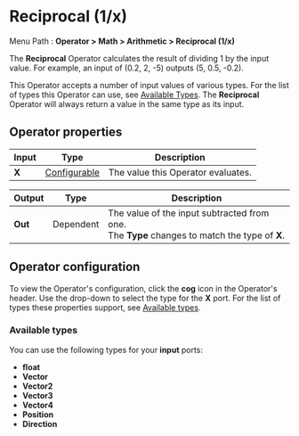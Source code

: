 # Reciprocal (1/x)

Menu Path : **Operator > Math > Arithmetic > Reciprocal (1/x)** 

The **Reciprocal** Operator calculates the result of dividing 1 by the input value. For example, an input of (0.2, 2, -5) outputs (5, 0.5, -0.2).

This Operator accepts a number of input values of various types. For the list of types this Operator can use, see [Available Types](#available-types). The **Reciprocal** Operator will always return a value in the same type as its input. 

## Operator properties

| **Input** | **Type**                                | **Description**                    |
| --------- | --------------------------------------- | ---------------------------------- |
| **X**     | [Configurable](#operator-configuration) | The value this Operator evaluates. |

| **Output** | **Type**  | **Description**                                              |
| ---------- | --------- | ------------------------------------------------------------ |
| **Out**    | Dependent | The value of the input subtracted from one.<br/>The **Type** changes to match the type of **X**. |

## Operator configuration

To view the Operator's configuration, click the **cog** icon in the Operator's header. Use the drop-down to select the type for the **X** port. For the list of types these properties support, see [Available types](#available-types).



### Available types

You can use the following types for your **input** ports:

- **float**
- **Vector**
- **Vector2**
- **Vector3**
- **Vector4**
- **Position**
- **Direction**